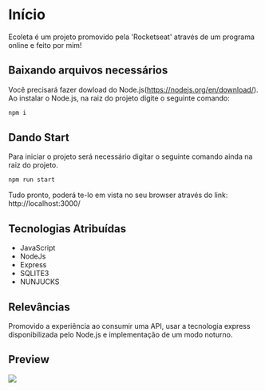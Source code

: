 #   Início

Ecoleta é um projeto promovido pela 'Rocketseat' através de um programa online e feito por mim!

## Baixando arquivos necessários

Você precisará fazer dowload do Node.js(https://nodejs.org/en/download/).
Ao instalar o Node.js, na raiz do projeto digite o seguinte comando:

```bash
npm i
```

## Dando Start

Para iniciar o projeto será necessário digitar o seguinte comando ainda na raiz do projeto.

```python
npm run start
```
Tudo pronto, poderá te-lo em vista no seu browser através do link: http://localhost:3000/

## Tecnologias Atribuídas
- JavaScript
- NodeJs
- Express
- SQLITE3
- NUNJUCKS

## Relevâncias
Promovido a experiência ao consumir uma API, usar a tecnologia express disponibilizada pelo Node.js e implementação de um modo noturno.

## Preview
![](/ecoleta.PNG)

